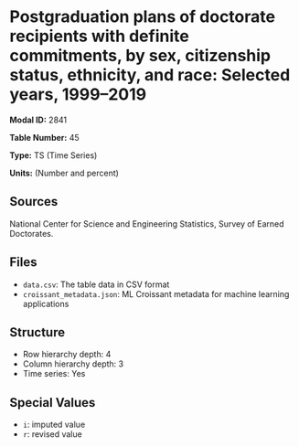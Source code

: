 # Postgraduation plans of doctorate recipients with definite commitments, by sex, citizenship status, ethnicity, and race: Selected years, 1999&#8211;2019

**Modal ID:** 2841

**Table Number:** 45

**Type:** TS (Time Series)

**Units:** (Number and percent)

## Sources

National Center for Science and Engineering Statistics, Survey of Earned Doctorates.

## Files

- `data.csv`: The table data in CSV format
- `croissant_metadata.json`: ML Croissant metadata for machine learning applications

## Structure

- Row hierarchy depth: 4
- Column hierarchy depth: 3
- Time series: Yes

## Special Values

- `i`: imputed value
- `r`: revised value
